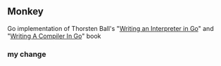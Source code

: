 ## Monkey
Go implementation of Thorsten Ball's "[Writing an Interpreter in Go](https://interpreterbook.com/)" and "[Writing A Compiler In Go](https://compilerbook.com/)" book

### my change

